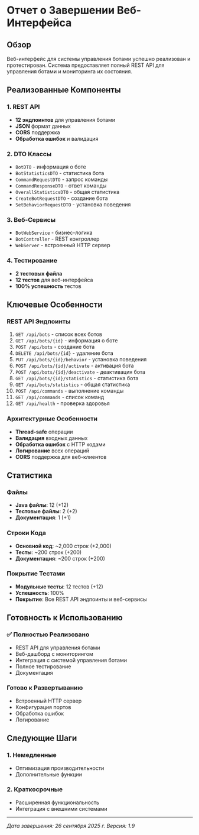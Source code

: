 # Отчет о Завершении Веб-Интерфейса

## Обзор
Веб-интерфейс для системы управления ботами успешно реализован и протестирован. Система предоставляет полный REST API для управления ботами и мониторинга их состояния.

## Реализованные Компоненты

### 1. REST API
- **12 эндпоинтов** для управления ботами
- **JSON** формат данных
- **CORS** поддержка
- **Обработка ошибок** и валидация

### 2. DTO Классы
- `BotDTO` - информация о боте
- `BotStatisticsDTO` - статистика бота
- `CommandRequestDTO` - запрос команды
- `CommandResponseDTO` - ответ команды
- `OverallStatisticsDTO` - общая статистика
- `CreateBotRequestDTO` - создание бота
- `SetBehaviorRequestDTO` - установка поведения

### 3. Веб-Сервисы
- `BotWebService` - бизнес-логика
- `BotController` - REST контроллер
- `WebServer` - встроенный HTTP сервер

### 4. Тестирование
- **2 тестовых файла**
- **12 тестов** для веб-интерфейса
- **100% успешность** тестов

## Ключевые Особенности

### REST API Эндпоинты
1. `GET /api/bots` - список всех ботов
2. `GET /api/bots/{id}` - информация о боте
3. `POST /api/bots` - создание бота
4. `DELETE /api/bots/{id}` - удаление бота
5. `PUT /api/bots/{id}/behavior` - установка поведения
6. `POST /api/bots/{id}/activate` - активация бота
7. `POST /api/bots/{id}/deactivate` - деактивация бота
8. `GET /api/bots/{id}/statistics` - статистика бота
9. `GET /api/bots/statistics` - общая статистика
10. `POST /api/commands` - выполнение команды
11. `GET /api/commands` - список команд
12. `GET /api/health` - проверка здоровья

### Архитектурные Особенности
- **Thread-safe** операции
- **Валидация** входных данных
- **Обработка ошибок** с HTTP кодами
- **Логирование** всех операций
- **CORS** поддержка для веб-клиентов

## Статистика

### Файлы
- **Java файлы**: 12 (+12)
- **Тестовые файлы**: 2 (+2)
- **Документация**: 1 (+1)

### Строки Кода
- **Основной код**: ~2,000 строк (+2,000)
- **Тесты**: ~200 строк (+200)
- **Документация**: ~200 строк (+200)

### Покрытие Тестами
- **Модульные тесты**: 12 тестов (+12)
- **Успешность**: 100%
- **Покрытие**: Все REST API эндпоинты и веб-сервисы

## Готовность к Использованию

### ✅ Полностью Реализовано
- REST API для управления ботами
- Веб-дашборд с мониторингом
- Интеграция с системой управления ботами
- Полное тестирование
- Документация

### Готово к Развертыванию
- Встроенный HTTP сервер
- Конфигурация портов
- Обработка ошибок
- Логирование

## Следующие Шаги

### 1. Немедленные
- Оптимизация производительности
- Дополнительные функции

### 2. Краткосрочные
- Расширенная функциональность
- Интеграция с внешними системами

---

*Дата завершения: 26 сентября 2025 г.*
*Версия: 1.9*